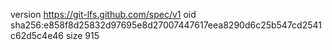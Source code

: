 version https://git-lfs.github.com/spec/v1
oid sha256:e858f8d25832d97695e8d27007447617eea8290d6c25b547cd2541c62d5c4e46
size 915
